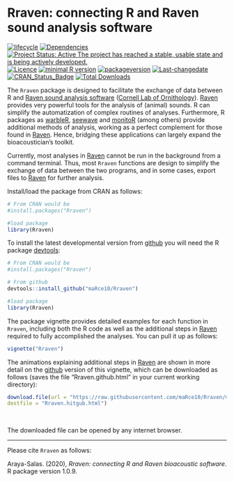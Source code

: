 Rraven: connecting R and Raven sound analysis software
================

<!-- README.md is generated from README.Rmd. Please edit that file -->

[![lifecycle](https://img.shields.io/badge/lifecycle-maturing-brightgreen.svg)](https://lifecycle.r-lib.org/articles/stages.html)
[![Dependencies](https://tinyverse.netlify.com/badge/Rraven)](https://cran.r-project.org/package=Rraven)
[![Project Status: Active The project has reached a stable, usable state
and is being actively
developed.](https://www.repostatus.org/badges/latest/active.svg)](https://www.repostatus.org/#active)
[![Licence](https://img.shields.io/badge/licence-GPL--3-blue.svg)](https://www.gnu.org/licenses/gpl-3.0.en.html)
[![minimal R
version](https://img.shields.io/badge/R%3E%3D-3.2.4-6666ff.svg)](https://cran.r-project.org/)
[![packageversion](https://img.shields.io/badge/Package%20version-0.1.0-orange.svg?style=flat-square)](commits/develop)
[![Last-changedate](https://img.shields.io/badge/last%20change-2022--06--29-yellowgreen.svg)](/commits/master)
[![CRAN\_Status\_Badge](https://www.r-pkg.org/badges/version/Rraven)](https://cran.r-project.org/package=Rraven)
[![Total
Downloads](https://cranlogs.r-pkg.org/badges/grand-total/Rraven)](https://cranlogs.r-pkg.org/badges/grand-total/Rraven)

The `Rraven` package is designed to facilitate the exchange of data
between R and [Raven sound analysis
software](https://ravensoundsoftware.com) ([Cornell Lab of
Ornithology](https://www.birds.cornell.edu/home)).
[Raven](https://ravensoundsoftware.com) provides very powerful tools for
the analysis of (animal) sounds. R can simplify the automatization of
complex routines of analyses. Furthermore, R packages as
[warbleR](https://cran.r-project.org/package=warbleR),
[seewave](https://cran.r-project.org/package=seewave) and
[monitoR](https://cran.r-project.org/package=monitoR) (among others)
provide additional methods of analysis, working as a perfect complement
for those found in [Raven](https://ravensoundsoftware.com). Hence,
bridging these applications can largely expand the bioacoustician’s
toolkit.

Currently, most analyses in [Raven](https://ravensoundsoftware.com)
cannot be run in the background from a command terminal. Thus, most
`Rraven` functions are design to simplify the exchange of data between
the two programs, and in some cases, export files to
[Raven](https://ravensoundsoftware.com) for further analysis.

Install/load the package from CRAN as follows:

``` r
# From CRAN would be
#install.packages("Rraven")

#load package
library(Rraven)
```

To install the latest developmental version from
[github](https://github.com/) you will need the R package
[devtools](https://cran.r-project.org/package=devtools):

``` r
# From CRAN would be
#install.packages("Rraven")

# From github
devtools::install_github("maRce10/Rraven")

#load package
library(Rraven)
```

The package vignette provides detailed examples for each function in
`Rraven`, including both the R code as well as the additional steps in
[Raven](https://ravensoundsoftware.com) required to fully accomplished
the analyses. You can pull it up as follows:

``` r
vignette("Rraven")
```

The animations explaining additional steps in
[Raven](https://ravensoundsoftware.com) are shown in more detail on the
[github](https://github.com/maRce10/Rraven) version of this vignette,
which can be downloaded as follows (saves the file “Rraven.github.html”
in your current working directory):

``` r
download.file(url = "https://raw.githubusercontent.com/maRce10/Rraven/master/gifs/Rraven.hitgub.html", 
destfile = "Rraven.hitgub.html")
```

 

The downloaded file can be opened by any internet browser.

------------------------------------------------------------------------

Please cite `Rraven` as follows:

Araya-Salas. (2020), *Rraven: connecting R and Raven bioacoustic
software*. R package version 1.0.9.
